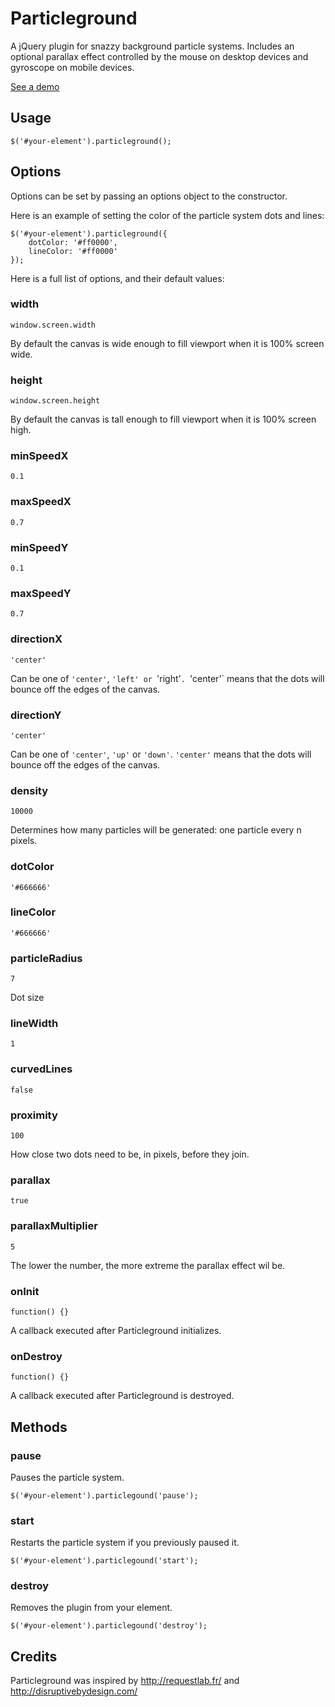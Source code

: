 Particleground
==============

A jQuery plugin for snazzy background particle systems. Includes an optional parallax effect controlled by the mouse on desktop devices and gyroscope on mobile devices.

[See a demo](https://jnicol.github.io/particleground)

## Usage

    $('#your-element').particleground();

## Options

Options can be set by passing an options object to the constructor.

Here is an example of setting the color of the particle system dots and lines:

    $('#your-element').particleground({
        dotColor: '#ff0000',
        lineColor: '#ff0000'
    });

Here is a full list of options, and their default values:

### width

    window.screen.width

By default the canvas is wide enough to fill viewport when it is 100% screen wide.

### height

    window.screen.height

By default the canvas is tall enough to fill viewport when it is 100% screen high.

### minSpeedX

    0.1

### maxSpeedX

    0.7

### minSpeedY

    0.1

### maxSpeedY

    0.7

### directionX

    'center'

Can be one of `'center'`, `'left' or `'right'`. `'center'` means that the dots will bounce off the edges of the canvas.

### directionY

    'center'

Can be one of `'center'`, `'up'` or `'down'`. `'center'` means that the dots will bounce off the edges of the canvas.

### density

    10000

Determines how many particles will be generated: one particle every n pixels.

### dotColor

    '#666666'

### lineColor

    '#666666'

### particleRadius

    7

Dot size

### lineWidth

    1

### curvedLines

    false

### proximity

    100

How close two dots need to be, in pixels, before they join.

### parallax

    true

### parallaxMultiplier

    5

The lower the number, the more extreme the parallax effect wil be.

### onInit

    function() {}

A callback executed after Particleground initializes.

### onDestroy

    function() {}

A callback executed after Particleground is destroyed.

## Methods

### pause

Pauses the particle system.

    $('#your-element').particlegound('pause');

### start

Restarts the particle system if you previously paused it.

    $('#your-element').particlegound('start');

### destroy

Removes the plugin from your element.

    $('#your-element').particlegound('destroy');

## Credits

Particleground was inspired by http://requestlab.fr/ and http://disruptivebydesign.com/ 
